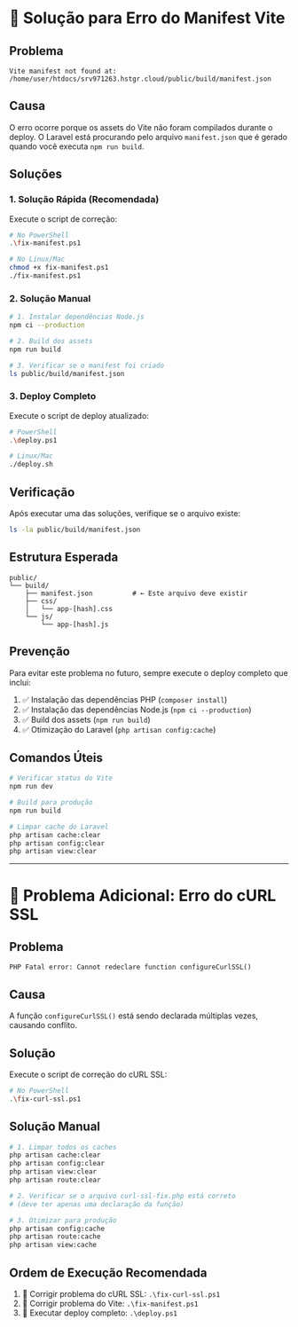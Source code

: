 # 🔧 Solução para Erro do Manifest Vite

## Problema
```
Vite manifest not found at: /home/user/htdocs/srv971263.hstgr.cloud/public/build/manifest.json
```

## Causa
O erro ocorre porque os assets do Vite não foram compilados durante o deploy. O Laravel está procurando pelo arquivo `manifest.json` que é gerado quando você executa `npm run build`.

## Soluções

### 1. Solução Rápida (Recomendada)
Execute o script de correção:
```bash
# No PowerShell
.\fix-manifest.ps1

# No Linux/Mac
chmod +x fix-manifest.ps1
./fix-manifest.ps1
```

### 2. Solução Manual
```bash
# 1. Instalar dependências Node.js
npm ci --production

# 2. Build dos assets
npm run build

# 3. Verificar se o manifest foi criado
ls public/build/manifest.json
```

### 3. Deploy Completo
Execute o script de deploy atualizado:
```bash
# PowerShell
.\deploy.ps1

# Linux/Mac
./deploy.sh
```

## Verificação
Após executar uma das soluções, verifique se o arquivo existe:
```bash
ls -la public/build/manifest.json
```

## Estrutura Esperada
```
public/
└── build/
    ├── manifest.json          # ← Este arquivo deve existir
    ├── css/
    │   └── app-[hash].css
    └── js/
        └── app-[hash].js
```

## Prevenção
Para evitar este problema no futuro, sempre execute o deploy completo que inclui:
1. ✅ Instalação das dependências PHP (`composer install`)
2. ✅ Instalação das dependências Node.js (`npm ci --production`)
3. ✅ Build dos assets (`npm run build`)
4. ✅ Otimização do Laravel (`php artisan config:cache`)

## Comandos Úteis
```bash
# Verificar status do Vite
npm run dev

# Build para produção
npm run build

# Limpar cache do Laravel
php artisan cache:clear
php artisan config:clear
php artisan view:clear
```

---

# 🔧 Problema Adicional: Erro do cURL SSL

## Problema
```
PHP Fatal error: Cannot redeclare function configureCurlSSL()
```

## Causa
A função `configureCurlSSL()` está sendo declarada múltiplas vezes, causando conflito.

## Solução
Execute o script de correção do cURL SSL:
```bash
# No PowerShell
.\fix-curl-ssl.ps1
```

## Solução Manual
```bash
# 1. Limpar todos os caches
php artisan cache:clear
php artisan config:clear
php artisan view:clear
php artisan route:clear

# 2. Verificar se o arquivo curl-ssl-fix.php está correto
# (deve ter apenas uma declaração da função)

# 3. Otimizar para produção
php artisan config:cache
php artisan route:cache
php artisan view:cache
```

## Ordem de Execução Recomendada
1. 🔧 Corrigir problema do cURL SSL: `.\fix-curl-ssl.ps1`
2. 🎨 Corrigir problema do Vite: `.\fix-manifest.ps1`
3. 🚀 Executar deploy completo: `.\deploy.ps1`
